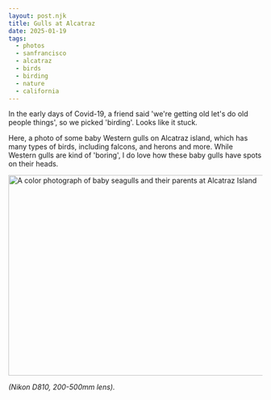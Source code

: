 ```yaml
---
layout: post.njk
title: Gulls at Alcatraz
date: 2025-01-19
tags: 
  - photos
  - sanfrancisco
  - alcatraz
  - birds
  - birding
  - nature
  - california
---
```

In the early days of Covid-19, a friend said 'we're getting old let's do old people things', so we picked 'birding'. Looks like it stuck.

Here, a photo of some baby Western gulls on Alcatraz island, which has many types of birds, including falcons, and herons and more. While Western gulls are kind of 'boring', I do love how these baby gulls have spots on their heads.

<img src="/img/gulls_at_alcatraz.jpg" width="600" height="397" alt="A color photograph of baby seagulls and their parents at Alcatraz Island" />

_(Nikon D810, 200-500mm lens)._
